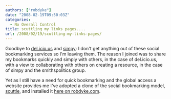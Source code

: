 ```yaml
---
authors: ["robdyke"]
date: "2008-02-19T09:50:03Z"
categories:
  - No Overall Control
title: scuttling my links pages....
url: /2008/02/19/scuttling-my-links-pages/
---
```

Goodbye to [del.icio.us](http://del.icio.us/robd "my del.icio.us links") and [simpy](http://www.simpy.com/user/robdyke "my simpy links"): I don't get anything out of these social bookmarking services so I'm leaving them. The reason I joined was to share my bookmarks quickly and simply with others, in the case of del.icio.us, with a view to collaborating with others on creating a resource, in the case of simpy and the smithspolitics group.

Yet as I still have a need for quick bookmarking and the global access a website provides me I've adopted a clone of the social bookmarking model, [scuttle](http://sourceforge.net/projects/scuttle/ "Scuttle on sourceforge"), and installed it [here on robdyke.com](http://robdyke.com/pages/ "My scuttled links").